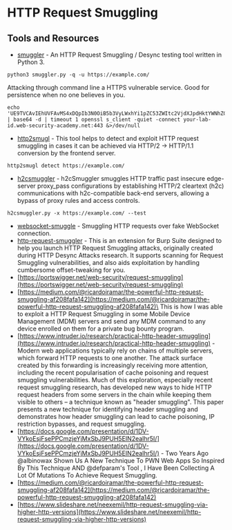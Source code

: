 # HTTP Request Smuggling

## Tools and Resources

* [smuggler](https://github.com/defparam/smuggler) - An HTTP Request Smuggling / Desync testing tool written in Python 3.

```
python3 smuggler.py -q -u https://example.com/
```

Attacking through command line a HTTPS vulnerable service. Good for persistence when no one believes in you.

```
echo 'UE9TVCAvIEhUVFAvMS4xDQpIb3N0OiB5b3VyLWxhYi1pZC53ZWItc2VjdXJpdHktYWNhZGVteS5uZXQNCkNvbm5lY3Rpb246IGtlZXAtYWxpdmUNCkNvbnRlbnQtVHlwZTogYXBwbGljYXRpb24veC13d3ctZm9ybS11cmxlbmNvZGVkDQpDb250ZW50LUxlbmd0aDogNg0KVHJhbnNmZXItRW5jb2Rpbmc6IGNodW5rZWQNCg0KMA0KDQpH' | base64 -d | timeout 1 openssl s_client -quiet -connect your-lab-id.web-security-academy.net:443 &>/dev/null

```

* [http2smugl](https://github.com/neex/http2smugl) - This tool helps to detect and exploit HTTP request smuggling in cases it can be achieved via HTTP/2 -> HTTP/1.1 conversion by the frontend server.

```
http2smugl detect https://example.com/
```

* [h2csmuggler](https://github.com/BishopFox/h2csmuggler) - h2cSmuggler smuggles HTTP traffic past insecure edge-server proxy\_pass configurations by establishing HTTP/2 cleartext (h2c) communications with h2c-compatible back-end servers, allowing a bypass of proxy rules and access controls.

```
h2csmuggler.py -x https://example.com/ --test
```

* [websocket-smuggle](https://github.com/0ang3el/websocket-smuggle) - Smuggling HTTP requests over fake WebSocket connection.
* [http-request-smuggler](https://github.com/PortSwigger/http-request-smuggler) - This is an extension for Burp Suite designed to help you launch HTTP Request Smuggling attacks, originally created during HTTP Desync Attacks research. It supports scanning for Request Smuggling vulnerabilities, and also aids exploitation by handling cumbersome offset-tweaking for you.
* [https://portswigger.net/web-security/request-smuggling](https://portswigger.net/web-security/request-smuggling)
* [https://medium.com/@ricardoiramar/the-powerful-http-request-smuggling-af208fafa142](https://medium.com/@ricardoiramar/the-powerful-http-request-smuggling-af208fafa142)\
  This is how I was able to exploit a HTTP Request Smuggling in some Mobile Device Management (MDM) servers and send any MDM command to any device enrolled on them for a private bug bounty program.
* [https://www.intruder.io/research/practical-http-header-smuggling](https://www.intruder.io/research/practical-http-header-smuggling) - Modern web applications typically rely on chains of multiple servers, which forward HTTP requests to one another. The attack surface created by this forwarding is increasingly receiving more attention, including the recent popularisation of cache poisoning and request smuggling vulnerabilities. Much of this exploration, especially recent request smuggling research, has developed new ways to hide HTTP request headers from some servers in the chain while keeping them visible to others – a technique known as "header smuggling". This paper presents a new technique for identifying header smuggling and demonstrates how header smuggling can lead to cache poisoning, IP restriction bypasses, and request smuggling.
* [https://docs.google.com/presentation/d/1DV-VYkoEsjFsePPCmzjeYjMxSbJ9PUH5EIN2ealhr5I/](https://docs.google.com/presentation/d/1DV-VYkoEsjFsePPCmzjeYjMxSbJ9PUH5EIN2ealhr5I/) - Two Years Ago @albinowax Shown Us A New Technique To PWN Web Apps So Inspired By This Technique AND @defparam's Tool , I Have Been Collecting A Lot Of Mutations To Achieve Request Smuggling.
* [https://medium.com/@ricardoiramar/the-powerful-http-request-smuggling-af208fafa142](https://medium.com/@ricardoiramar/the-powerful-http-request-smuggling-af208fafa142)
* [https://www.slideshare.net/neexemil/http-request-smuggling-via-higher-http-versions](https://www.slideshare.net/neexemil/http-request-smuggling-via-higher-http-versions)

